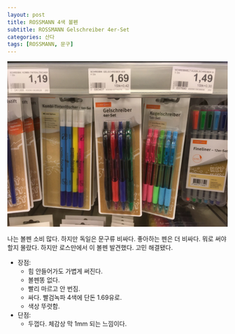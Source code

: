 ```yaml
---
layout: post
title: ROSSMANN 4색 볼펜
subtitle: ROSSMANN Gelschreiber 4er-Set
categories: 산다
tags: [ROSSMANN, 문구]
---
```


![Gelschreiber](/assets/images/posts/2023-07-03-gelschreiber.webp)

나는 볼펜 소비 많다. 하지만 독일은 문구류 비싸다. 좋아하는 펜은 더 비싸다. 뭐로 써야할지 몰랐다. 하지만 로스만에서 이 볼펜 발견했다. 고민 해결됐다.

- 장점:
  - 힘 안들어가도 가볍게 써진다.
  - 볼펜똥 없다.
  - 빨리 마르고 안 번짐.
  - 싸다. 빨검녹파 4색에 단돈 1.69유로.
  - 색상 뚜렷함.
- 단점:
  - 두껍다. 체감상 막 1mm 되는 느낌이다.
